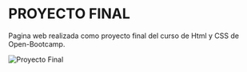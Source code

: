 # PROYECTO FINAL

Pagina web realizada como proyecto final del curso de Html y CSS de Open-Bootcamp.

![Proyecto Final](https://user-images.githubusercontent.com/116129705/210252099-bea59ed0-f1b0-4e42-bea5-9f54842ff409.png)
